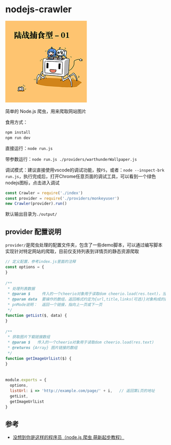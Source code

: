 # nodejs-crawler

![logo](assets/logo.png)

简单的 Node.js 爬虫，用来爬取网站图片

食用方式：

```sh
npm install
npm run dev
```

直接运行：`node run.js`

带参数运行：`node run.js ./providers/warthunderWallpaper.js`

调试模式：建议直接使用vscode的调试功能，按`F5`，或者：`node --inspect-brk run.js`，执行完成后，打开Chrome任意页面的调试工具，可以看到一个绿色nodejs图标，点击进入调试

```js
const Crawler = require('./index')
const provider = require('./providers/monkeyuser')
new Crawler(provider).run()
```

默认输出目录为`./output/`

## provider 配置说明

`provider/`是爬虫处理的配置文件夹，包含了一些demo脚本，可以通过编写脚本实现针对特定网站的爬取，目前仅支持列表到详情页的静态资源爬取

```js
// 定义配置，参考index.js里面的注释
const options = {
}

/**
 * 处理列表数据
 * @param $     传入的一个cheerio对象用于读取dom cheerio.load(res.text)，当ajaxMode开启时$为ajax返回的结果
 * @param data  要操作的数组，返回格式约定为{url,title,links(可选)}对象构成的数组，如果不传url，则links必传
 * pnMode说明：  返回一个链接，指向上一页或下一页
 */
function getList($, data) {
}

/**
 * 获取图片下载链接数组
 * @param $   传入的一个cheerio对象用于读取dom cheerio.load(res.text)
 * @returns {Array} 图片链接的数组
 */
function getImageUrlList($) {
}


module.exports = {
  options,
  listUrl: i => 'http://example.com/page/' + i,   // 返回第i页的地址
  getList,
  getImageUrlList
}
```

## 参考

- [没想到你是这样的程序员（node.js 爬虫 萌新起步教程）](https://zhuanlan.zhihu.com/p/33722307)